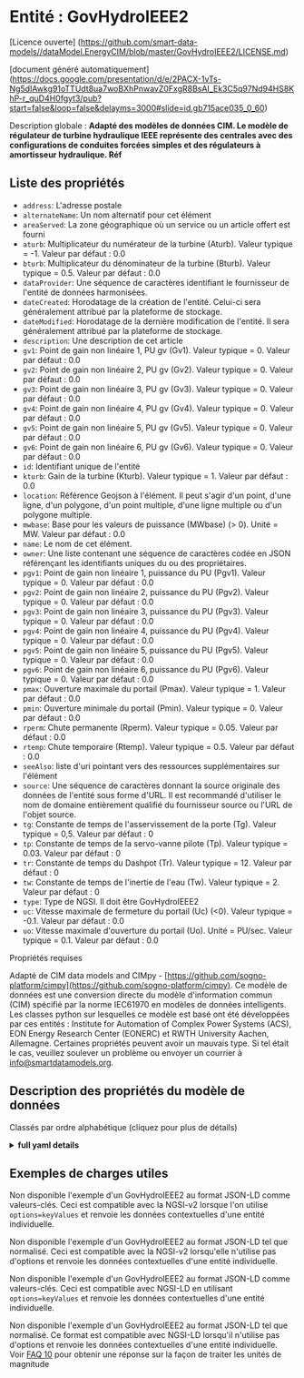 Entité : GovHydroIEEE2  
======================  
[Licence ouverte] (https://github.com/smart-data-models//dataModel.EnergyCIM/blob/master/GovHydroIEEE2/LICENSE.md)  
[document généré automatiquement] (https://docs.google.com/presentation/d/e/2PACX-1vTs-Ng5dIAwkg91oTTUdt8ua7woBXhPnwavZ0FxgR8BsAI_Ek3C5q97Nd94HS8KhP-r_quD4H0fgyt3/pub?start=false&loop=false&delayms=3000#slide=id.gb715ace035_0_60)  
Description globale : **Adapté des modèles de données CIM. Le modèle de régulateur de turbine hydraulique IEEE représente des centrales avec des configurations de conduites forcées simples et des régulateurs à amortisseur hydraulique.  Réf**  

## Liste des propriétés  

- `address`: L'adresse postale  - `alternateName`: Un nom alternatif pour cet élément  - `areaServed`: La zone géographique où un service ou un article offert est fourni  - `aturb`: Multiplicateur du numérateur de la turbine (Aturb).  Valeur typique = -1. Valeur par défaut : 0.0  - `bturb`: Multiplicateur du dénominateur de la turbine (Bturb).  Valeur typique = 0.5. Valeur par défaut : 0.0  - `dataProvider`: Une séquence de caractères identifiant le fournisseur de l'entité de données harmonisées.  - `dateCreated`: Horodatage de la création de l'entité. Celui-ci sera généralement attribué par la plateforme de stockage.  - `dateModified`: Horodatage de la dernière modification de l'entité. Il sera généralement attribué par la plateforme de stockage.  - `description`: Une description de cet article  - `gv1`: Point de gain non linéaire 1, PU gv (Gv1).  Valeur typique = 0. Valeur par défaut : 0.0  - `gv2`: Point de gain non linéaire 2, PU gv (Gv2).  Valeur typique = 0. Valeur par défaut : 0.0  - `gv3`: Point de gain non linéaire 3, PU gv (Gv3).  Valeur typique = 0. Valeur par défaut : 0.0  - `gv4`: Point de gain non linéaire 4, PU gv (Gv4).  Valeur typique = 0. Valeur par défaut : 0.0  - `gv5`: Point de gain non linéaire 5, PU gv (Gv5).  Valeur typique = 0. Valeur par défaut : 0.0  - `gv6`: Point de gain non linéaire 6, PU gv (Gv6).  Valeur typique = 0. Valeur par défaut : 0.0  - `id`: Identifiant unique de l'entité  - `kturb`: Gain de la turbine (Kturb).  Valeur typique = 1. Valeur par défaut : 0.0  - `location`: Référence Geojson à l'élément. Il peut s'agir d'un point, d'une ligne, d'un polygone, d'un point multiple, d'une ligne multiple ou d'un polygone multiple.  - `mwbase`: Base pour les valeurs de puissance (MWbase) (> 0).  Unité = MW. Valeur par défaut : 0.0  - `name`: Le nom de cet élément.  - `owner`: Une liste contenant une séquence de caractères codée en JSON référençant les identifiants uniques du ou des propriétaires.  - `pgv1`: Point de gain non linéaire 1, puissance du PU (Pgv1).  Valeur typique = 0. Valeur par défaut : 0.0  - `pgv2`: Point de gain non linéaire 2, puissance du PU (Pgv2).  Valeur typique = 0. Valeur par défaut : 0.0  - `pgv3`: Point de gain non linéaire 3, puissance du PU (Pgv3).  Valeur typique = 0. Valeur par défaut : 0.0  - `pgv4`: Point de gain non linéaire 4, puissance du PU (Pgv4).  Valeur typique = 0. Valeur par défaut : 0.0  - `pgv5`: Point de gain non linéaire 5, puissance du PU (Pgv5).  Valeur typique = 0. Valeur par défaut : 0.0  - `pgv6`: Point de gain non linéaire 6, puissance du PU (Pgv6).  Valeur typique = 0. Valeur par défaut : 0.0  - `pmax`: Ouverture maximale du portail (Pmax).  Valeur typique = 1. Valeur par défaut : 0.0  - `pmin`: Ouverture minimale du portail (Pmin).  Valeur typique = 0. Valeur par défaut : 0.0  - `rperm`: Chute permanente (Rperm).  Valeur typique = 0.05. Valeur par défaut : 0.0  - `rtemp`: Chute temporaire (Rtemp).  Valeur typique = 0.5. Valeur par défaut : 0.0  - `seeAlso`: liste d'uri pointant vers des ressources supplémentaires sur l'élément  - `source`: Une séquence de caractères donnant la source originale des données de l'entité sous forme d'URL. Il est recommandé d'utiliser le nom de domaine entièrement qualifié du fournisseur source ou l'URL de l'objet source.  - `tg`: Constante de temps de l'asservissement de la porte (Tg).  Valeur typique = 0,5. Valeur par défaut : 0  - `tp`: Constante de temps de la servo-vanne pilote (Tp).  Valeur typique = 0.03. Valeur par défaut : 0  - `tr`: Constante de temps du Dashpot (Tr).  Valeur typique = 12. Valeur par défaut : 0  - `tw`: Constante de temps de l'inertie de l'eau (Tw).  Valeur typique = 2. Valeur par défaut : 0  - `type`: Type de NGSI. Il doit être GovHydroIEEE2  - `uc`: Vitesse maximale de fermeture du portail (Uc) (<0).  Valeur typique = -0.1. Valeur par défaut : 0.0  - `uo`: Vitesse maximale d'ouverture du portail (Uo). Unité = PU/sec.  Valeur typique = 0.1. Valeur par défaut : 0.0    
Propriétés requises  
Adapté de CIM data models and CIMpy - [https://github.com/sogno-platform/cimpy](https://github.com/sogno-platform/cimpy). Ce modèle de données est une conversion directe du modèle d'information commun (CIM) spécifié par la norme IEC61970 en modèles de données intelligents. Les classes python sur lesquelles ce modèle est basé ont été développées par ces entités : Institute for Automation of Complex Power Systems (ACS), EON Energy Research Center (EONERC) et RWTH University Aachen, Allemagne. Certaines propriétés peuvent avoir un mauvais type. Si tel était le cas, veuillez soulever un problème ou envoyer un courrier à info@smartdatamodels.org.  
## Description des propriétés du modèle de données  
Classés par ordre alphabétique (cliquez pour plus de détails)  
<details><summary><strong>full yaml details</strong></summary>    
```yaml  
GovHydroIEEE2:    
  description: 'Adapted from CIM data models. IEEE hydro turbine governor model represents plants with straightforward penstock configurations and hydraulic-dashpot governors.  Ref'    
  properties:    
    address:    
      description: 'The mailing address'    
      properties:    
        addressCountry:    
          description: 'Property. The country. For example, Spain. Model:''https://schema.org/addressCountry'''    
          type: string    
        addressLocality:    
          description: 'Property. The locality in which the street address is, and which is in the region. Model:''https://schema.org/addressLocality'''    
          type: string    
        addressRegion:    
          description: 'Property. The region in which the locality is, and which is in the country. Model:''https://schema.org/addressRegion'''    
          type: string    
        postOfficeBoxNumber:    
          description: 'Property. The post office box number for PO box addresses. For example, 03578. Model:''https://schema.org/postOfficeBoxNumber'''    
          type: string    
        postalCode:    
          description: 'Property. The postal code. For example, 24004. Model:''https://schema.org/https://schema.org/postalCode'''    
          type: string    
        streetAddress:    
          description: 'Property. The street address. Model:''https://schema.org/streetAddress'''    
          type: string    
      type: Property    
      x-ngsi:    
        model: https://schema.org/address    
    alternateName:    
      description: 'An alternative name for this item'    
      type: Property    
    areaServed:    
      description: 'The geographic area where a service or offered item is provided'    
      type: Property    
      x-ngsi:    
        model: https://schema.org/Text    
    aturb:    
      description: 'Turbine numerator multiplier (Aturb).  Typical Value = -1. Default: 0.0'    
      type: number    
      x-ngsi:    
        model: https://schema.org/Number    
    bturb:    
      description: 'Turbine denominator multiplier (Bturb).  Typical Value = 0.5. Default: 0.0'    
      type: number    
      x-ngsi:    
        model: https://schema.org/Number    
    dataProvider:    
      description: 'A sequence of characters identifying the provider of the harmonised data entity.'    
      type: Property    
    dateCreated:    
      description: 'Entity creation timestamp. This will usually be allocated by the storage platform.'    
      format: date-time    
      type: Property    
    dateModified:    
      description: 'Timestamp of the last modification of the entity. This will usually be allocated by the storage platform.'    
      format: date-time    
      type: Property    
    description:    
      description: 'A description of this item'    
      type: Property    
    gv1:    
      description: 'Nonlinear gain point 1, PU gv (Gv1).  Typical Value = 0. Default: 0.0'    
      type: number    
      x-ngsi:    
        model: https://schema.org/Number    
    gv2:    
      description: 'Nonlinear gain point 2, PU gv (Gv2).  Typical Value = 0. Default: 0.0'    
      type: number    
      x-ngsi:    
        model: https://schema.org/Number    
    gv3:    
      description: 'Nonlinear gain point 3, PU gv (Gv3).  Typical Value = 0. Default: 0.0'    
      type: number    
      x-ngsi:    
        model: https://schema.org/Number    
    gv4:    
      description: 'Nonlinear gain point 4, PU gv (Gv4).  Typical Value = 0. Default: 0.0'    
      type: number    
      x-ngsi:    
        model: https://schema.org/Number    
    gv5:    
      description: 'Nonlinear gain point 5, PU gv (Gv5).  Typical Value = 0. Default: 0.0'    
      type: number    
      x-ngsi:    
        model: https://schema.org/Number    
    gv6:    
      description: 'Nonlinear gain point 6, PU gv (Gv6).  Typical Value = 0. Default: 0.0'    
      type: number    
      x-ngsi:    
        model: https://schema.org/Number    
    id:    
      anyOf: &govhydroieee2_-_properties_-_owner_-_items_-_anyof    
        - description: 'Property. Identifier format of any NGSI entity'    
          maxLength: 256    
          minLength: 1    
          pattern: ^[\w\-\.\{\}\$\+\*\[\]`|~^@!,:\\]+$    
          type: string    
        - description: 'Property. Identifier format of any NGSI entity'    
          format: uri    
          type: string    
      description: 'Unique identifier of the entity'    
      type: Property    
    kturb:    
      description: 'Turbine gain (Kturb).  Typical Value = 1. Default: 0.0'    
      type: number    
      x-ngsi:    
        model: https://schema.org/Number    
    location:    
      description: 'Geojson reference to the item. It can be Point, LineString, Polygon, MultiPoint, MultiLineString or MultiPolygon'    
      oneOf:    
        - description: 'Geoproperty. Geojson reference to the item. Point'    
          properties:    
            bbox:    
              items:    
                type: number    
              minItems: 4    
              type: array    
            coordinates:    
              items:    
                type: number    
              minItems: 2    
              type: array    
            type:    
              enum:    
                - Point    
              type: string    
          required:    
            - type    
            - coordinates    
          title: 'GeoJSON Point'    
          type: object    
        - description: 'Geoproperty. Geojson reference to the item. LineString'    
          properties:    
            bbox:    
              items:    
                type: number    
              minItems: 4    
              type: array    
            coordinates:    
              items:    
                items:    
                  type: number    
                minItems: 2    
                type: array    
              minItems: 2    
              type: array    
            type:    
              enum:    
                - LineString    
              type: string    
          required:    
            - type    
            - coordinates    
          title: 'GeoJSON LineString'    
          type: object    
        - description: 'Geoproperty. Geojson reference to the item. Polygon'    
          properties:    
            bbox:    
              items:    
                type: number    
              minItems: 4    
              type: array    
            coordinates:    
              items:    
                items:    
                  items:    
                    type: number    
                  minItems: 2    
                  type: array    
                minItems: 4    
                type: array    
              type: array    
            type:    
              enum:    
                - Polygon    
              type: string    
          required:    
            - type    
            - coordinates    
          title: 'GeoJSON Polygon'    
          type: object    
        - description: 'Geoproperty. Geojson reference to the item. MultiPoint'    
          properties:    
            bbox:    
              items:    
                type: number    
              minItems: 4    
              type: array    
            coordinates:    
              items:    
                items:    
                  type: number    
                minItems: 2    
                type: array    
              type: array    
            type:    
              enum:    
                - MultiPoint    
              type: string    
          required:    
            - type    
            - coordinates    
          title: 'GeoJSON MultiPoint'    
          type: object    
        - description: 'Geoproperty. Geojson reference to the item. MultiLineString'    
          properties:    
            bbox:    
              items:    
                type: number    
              minItems: 4    
              type: array    
            coordinates:    
              items:    
                items:    
                  items:    
                    type: number    
                  minItems: 2    
                  type: array    
                minItems: 2    
                type: array    
              type: array    
            type:    
              enum:    
                - MultiLineString    
              type: string    
          required:    
            - type    
            - coordinates    
          title: 'GeoJSON MultiLineString'    
          type: object    
        - description: 'Geoproperty. Geojson reference to the item. MultiLineString'    
          properties:    
            bbox:    
              items:    
                type: number    
              minItems: 4    
              type: array    
            coordinates:    
              items:    
                items:    
                  items:    
                    items:    
                      type: number    
                    minItems: 2    
                    type: array    
                  minItems: 4    
                  type: array    
                type: array    
              type: array    
            type:    
              enum:    
                - MultiPolygon    
              type: string    
          required:    
            - type    
            - coordinates    
          title: 'GeoJSON MultiPolygon'    
          type: object    
      type: Geoproperty    
    mwbase:    
      description: 'Base for power values (MWbase) (> 0).  Unit = MW. Default: 0.0'    
      type: number    
      x-ngsi:    
        model: https://schema.org/Number    
    name:    
      description: 'The name of this item.'    
      type: Property    
    owner:    
      description: 'A List containing a JSON encoded sequence of characters referencing the unique Ids of the owner(s)'    
      items:    
        anyOf: *govhydroieee2_-_properties_-_owner_-_items_-_anyof    
        description: 'Property. Unique identifier of the entity'    
      type: Property    
    pgv1:    
      description: 'Nonlinear gain point 1, PU power (Pgv1).  Typical Value = 0. Default: 0.0'    
      type: number    
      x-ngsi:    
        model: https://schema.org/Number    
    pgv2:    
      description: 'Nonlinear gain point 2, PU power (Pgv2).  Typical Value = 0. Default: 0.0'    
      type: number    
      x-ngsi:    
        model: https://schema.org/Number    
    pgv3:    
      description: 'Nonlinear gain point 3, PU power (Pgv3).  Typical Value = 0. Default: 0.0'    
      type: number    
      x-ngsi:    
        model: https://schema.org/Number    
    pgv4:    
      description: 'Nonlinear gain point 4, PU power (Pgv4).  Typical Value = 0. Default: 0.0'    
      type: number    
      x-ngsi:    
        model: https://schema.org/Number    
    pgv5:    
      description: 'Nonlinear gain point 5, PU power (Pgv5).  Typical Value = 0. Default: 0.0'    
      type: number    
      x-ngsi:    
        model: https://schema.org/Number    
    pgv6:    
      description: 'Nonlinear gain point 6, PU power (Pgv6).  Typical Value = 0. Default: 0.0'    
      type: number    
      x-ngsi:    
        model: https://schema.org/Number    
    pmax:    
      description: 'Maximum gate opening (Pmax).  Typical Value = 1. Default: 0.0'    
      type: number    
      x-ngsi:    
        model: https://schema.org/Number    
    pmin:    
      description: 'Minimum gate opening (Pmin).  Typical Value = 0. Default: 0.0'    
      type: number    
      x-ngsi:    
        model: https://schema.org/Number    
    rperm:    
      description: 'Permanent droop (Rperm).  Typical Value = 0.05. Default: 0.0'    
      type: number    
      x-ngsi:    
        model: https://schema.org/Number    
    rtemp:    
      description: 'Temporary droop (Rtemp).  Typical Value = 0.5. Default: 0.0'    
      type: number    
      x-ngsi:    
        model: https://schema.org/Number    
    seeAlso:    
      description: 'list of uri pointing to additional resources about the item'    
      oneOf:    
        - items:    
            format: uri    
            type: string    
          minItems: 1    
          type: array    
        - format: uri    
          type: string    
      type: Property    
    source:    
      description: 'A sequence of characters giving the original source of the entity data as a URL. Recommended to be the fully qualified domain name of the source provider, or the URL to the source object.'    
      type: Property    
    tg:    
      description: 'Gate servo time constant (Tg).  Typical Value = 0.5. Default: 0'    
      type: number    
      x-ngsi:    
        model: https://schema.org/Number    
    tp:    
      description: 'Pilot servo valve time constant (Tp).  Typical Value = 0.03. Default: 0'    
      type: number    
      x-ngsi:    
        model: https://schema.org/Number    
    tr:    
      description: 'Dashpot time constant (Tr).  Typical Value = 12. Default: 0'    
      type: number    
      x-ngsi:    
        model: https://schema.org/Number    
    tw:    
      description: 'Water inertia time constant (Tw).  Typical Value = 2. Default: 0'    
      type: number    
      x-ngsi:    
        model: https://schema.org/Number    
    type:    
      description: 'NGSI type. It has to be GovHydroIEEE2'    
      enum:    
        - GovHydroIEEE2    
      type: Property    
    uc:    
      description: 'Maximum gate closing velocity (Uc) (<0).  Typical Value = -0.1. Default: 0.0'    
      type: number    
      x-ngsi:    
        model: https://schema.org/Number    
    uo:    
      description: 'Maximum gate opening velocity (Uo). Unit = PU/sec.  Typical Value = 0.1. Default: 0.0'    
      type: number    
      x-ngsi:    
        model: https://schema.org/Number    
  required: []    
  type: object    
```  
</details>    
## Exemples de charges utiles  
Non disponible l'exemple d'un GovHydroIEEE2 au format JSON-LD comme valeurs-clés. Ceci est compatible avec la NGSI-v2 lorsque l'on utilise `options=keyValues` et renvoie les données contextuelles d'une entité individuelle.  
Non disponible l'exemple d'un GovHydroIEEE2 au format JSON-LD tel que normalisé. Ceci est compatible avec la NGSI-v2 lorsqu'elle n'utilise pas d'options et renvoie les données contextuelles d'une entité individuelle.  
Non disponible l'exemple d'un GovHydroIEEE2 au format JSON-LD comme valeurs-clés. Ceci est compatible avec NGSI-LD en utilisant `options=keyValues` et renvoie les données contextuelles d'une entité individuelle.  
Non disponible l'exemple d'un GovHydroIEEE2 au format JSON-LD tel que normalisé. Ce format est compatible avec NGSI-LD lorsqu'il n'utilise pas d'options et renvoie les données contextuelles d'une entité individuelle.  
Voir [FAQ 10](https://smartdatamodels.org/index.php/faqs/) pour obtenir une réponse sur la façon de traiter les unités de magnitude